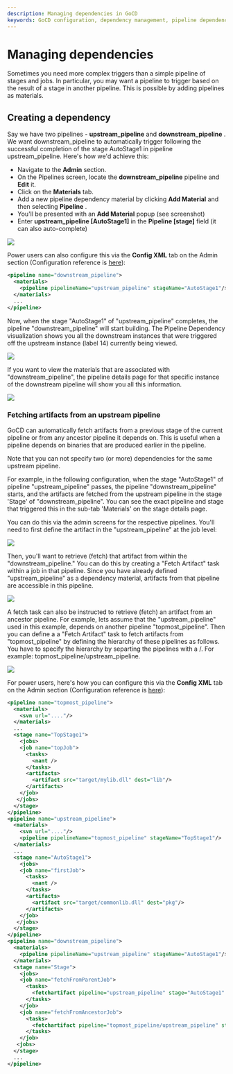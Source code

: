 ```yaml
---
description: Managing dependencies in GoCD
keywords: GoCD configuration, dependency management, pipeline dependencies, pipelines as materials, upstream pipeline, downstream pipeline
---
```


# Managing dependencies

Sometimes you need more complex triggers than a simple pipeline of stages and jobs. In particular, you may want a pipeline to trigger based on the result of a stage in another pipeline. This is possible by adding pipelines as materials.

## Creating a dependency

Say we have two pipelines - **upstream\_pipeline** and **downstream\_pipeline** . We want downstream\_pipeline to automatically trigger following the successful completion of the stage AutoStage1 in pipeline upstream\_pipeline. Here's how we'd achieve this:

-   Navigate to the **Admin** section.
-   On the Pipelines screen, locate the **downstream\_pipeline**    pipeline and **Edit** it.
-   Click on the **Materials** tab.
-   Add a new pipeline dependency material by clicking **Add Material** and then selecting **Pipeline** .
-   You'll be presented with an **Add Material** popup (see screenshot)
-   Enter **upstream\_pipeline [AutoStage1]** in the **Pipeline [stage]** field (it can also auto-complete)

![](../../images/pipeline_add_material.png)

Power users can also configure this via the **Config XML** tab on the Admin section (Configuration reference is [here](../../configuration/configuration_reference.html)):

```xml
<pipeline name="downstream_pipeline">
  <materials>
    <pipeline pipelineName="upstream_pipeline" stageName="AutoStage1"/>
  </materials>
  ...
</pipeline>

```

Now, when the stage "AutoStage1" of "upstream\_pipeline" completes, the pipeline "downstream\_pipeline" will start building. The Pipeline Dependency visualization shows you all the downstream instances that were triggered off the upstream instance (label 14) currently being viewed.

![](../../images/dependent_build.png)

If you want to view the materials that are associated with "downstream\_pipeline", the pipeline details page for that specific instance of the downstream pipeline will show you all this information.

![](../../images/downstream_pipeline.png)

### Fetching artifacts from an upstream pipeline

GoCD can automatically fetch artifacts from a previous stage of the current pipeline or from any ancestor pipeline it depends on. This is useful when a pipeline depends on binaries that are produced earlier in the pipeline.

Note that you can not specify two (or more) dependencies for the same upstream pipeline.

For example, in the following configuration, when the stage "AutoStage1" of pipeline "upstream\_pipeline" passes, the pipeline "downstream\_pipeline" starts, and the artifacts are fetched from the upstream pipeline in the stage 'Stage' of "downstream\_pipeline". You can see the exact pipeline and stage that triggered this in the sub-tab 'Materials' on the stage details page.

You can do this via the admin screens for the respective pipelines. You'll need to first define the artifact in the "upstream\_pipeline" at the job level:

![](../../images/job_artifacts.png)

Then, you'll want to retrieve (fetch) that artifact from within the "downstream\_pipeline." You can do this by creating a "Fetch Artifact" task within a job in that pipeline. Since you have already defined "upstream\_pipeline" as a dependency material, artifacts from that pipeline are accessible in this pipeline.

![](../../images/task_fetch_artifact.png)

A fetch task can also be instructed to retrieve (fetch) an artifact from an ancestor pipeline. For example, lets assume that the "upstream\_pipeline" used in this example, depends on another pipeline "topmost\_pipeline". Then you can define a a "Fetch Artifact" task to fetch artifacts from "topmost\_pipeline" by defining the hierarchy of these pipelines as follows. You have to specify the hierarchy by separting the pipelines with a /. For example: topmost\_pipeline/upstream\_pipeline.

![](../../images/task_fetch_artifact_ancestor.png)

For power users, here's how you can configure this via the **Config XML** tab on the Admin section (Configuration reference is [here](../../configuration/configuration_reference.html)):

```xml
<pipeline name="topmost_pipeline">
  <materials>
    <svn url="...."/>
  </materials>
  ...
  <stage name="TopStage1">
    <jobs>
    <job name="topJob">
      <tasks>
        <nant />
      </tasks>
      <artifacts>
        <artifact src="target/mylib.dll" dest="lib"/>
      </artifacts>
    </job>
   </jobs>
  </stage>
</pipeline>
<pipeline name="upstream_pipeline">
  <materials>
    <svn url="...."/>
    <pipeline pipelineName="topmost_pipeline" stageName="TopStage1"/>
  </materials>
  ...
  <stage name="AutoStage1">
    <jobs>
    <job name="firstJob">
      <tasks>
        <nant />
      </tasks>
      <artifacts>
        <artifact src="target/commonlib.dll" dest="pkg"/>
      </artifacts>
    </job>
   </jobs>
  </stage>
</pipeline>
<pipeline name="downstream_pipeline">
  <materials>
    <pipeline pipelineName="upstream_pipeline" stageName="AutoStage1"/>
  </materials>
  <stage name="Stage">
    <jobs>
    <job name="fetchFromParentJob">
      <tasks>
        <fetchartifact pipeline="upstream_pipeline" stage="AutoStage1" job="firstJob" srcfile="pkg/commonlib.dll" dest="libs"/>
      </tasks>
    </job>
    <job name="fetchFromAncestorJob">
      <tasks>
        <fetchartifact pipeline="topmost_pipeline/upstream_pipeline" stage="TopStage1" job="topJob" srcfile="lib/mylib.dll" dest="libs"/>
      </tasks>
    </job>
   <jobs>
  </stage>
  ...
</pipeline>

```
